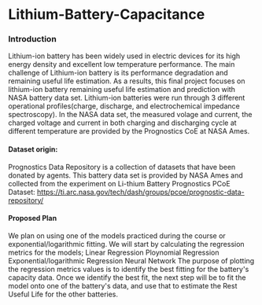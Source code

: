# Lithium-Battery-Capacitance

### Introduction 
Lithium-ion battery has been widely used in electric devices for its high energy density and excellent low temperature performance. 
The main challenge of Lithium-ion battery is its performance degradation and remaining useful life estimation. 
As a results, this final project focuses on lithium-ion battery remaining useful life estimation and prediction with NASA battery data set. 
Lithium-ion batteries were run through 3 different operational profiles(charge, discharge, and electrochemical impedance spectroscopy). 
In the NASA data set, the measured volage and current, the charged voltage and current in both charging and discharging cycle at different temperature are provided by the Prognostics CoE at NASA Ames.
#### Dataset origin:
Prognostics Data Repository is a collection of datasets that have been donated by agents. 
This battery data set is provided by NASA Ames and collected from the experiment on Li-thium Battery Prognostics PCoE 
Dataset: https://ti.arc.nasa.gov/tech/dash/groups/pcoe/prognostic-data-repository/
#### Proposed Plan
We plan on using one of the models practiced during the course or exponential/logarithmic fitting. 
We will start by calculating the regression metrics for the models;
Linear Regression
Ploynomial Regression
Exponential/logarithmic Regression
Neural Network
The purpose of plotting the regression metrics values is to identify the best fitting for the battery's capacity data.
Once we identify the best fit, the next step will be to fit the model onto one of the battery's data, and use that to estimate the Rest Useful Life for the other batteries.
